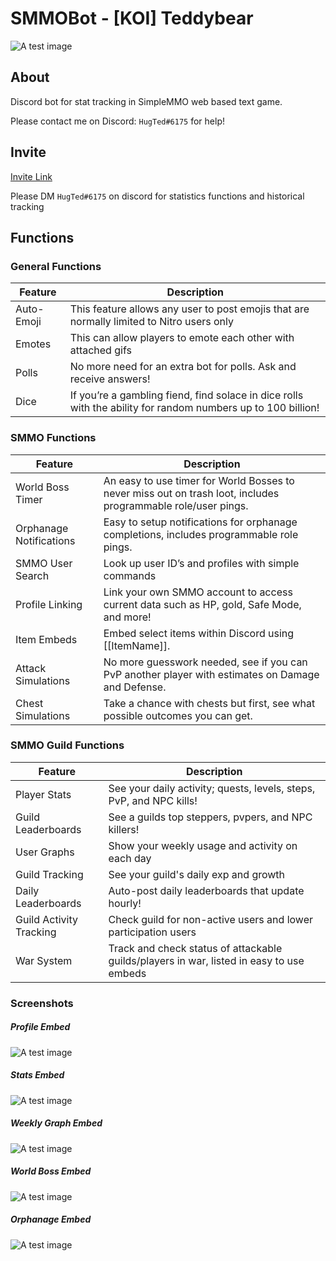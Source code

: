 # SMMOBot - [KOI] Teddybear

![A test image](https://gluebear.xyz/images/HugTed.gif)

## About
Discord bot for stat tracking in SimpleMMO web based text game.

Please contact me on Discord: `HugTed#6175` for help!

## Invite
[Invite Link](https://gluebear.xyz/invite)

Please DM `HugTed#6175` on discord for statistics functions and historical tracking

## Functions
### General Functions
| **Feature** | **Description** |
|--|--|
| Auto-Emoji | This feature allows any user to post emojis that are normally limited to Nitro users only |
| Emotes | This can allow players to emote each other with attached gifs |
| Polls | No more need for an extra bot for polls. Ask and receive answers! |
| Dice | If you’re a gambling fiend, find solace in dice rolls with the ability for random numbers up to 100 billion! |

### SMMO Functions
| **Feature** | **Description** |
|--|--|
| World Boss Timer | An easy to use timer for World Bosses to never miss out on trash loot, includes programmable role/user pings. |
| Orphanage Notifications | Easy to setup notifications for orphanage completions, includes programmable role pings. |
| SMMO User Search | Look up user ID’s and profiles with simple commands |
| Profile Linking | Link your own SMMO account to access current data such as HP, gold, Safe Mode, and more! |
| Item Embeds | Embed select items within Discord using [[ItemName]]. |
| Attack Simulations | No more guesswork needed, see if you can PvP another player with estimates on Damage and Defense. |
| Chest Simulations | Take a chance with chests but first, see what possible outcomes you can get. |

### SMMO Guild Functions
| **Feature** | **Description** |
|--|--|
| Player Stats | See your daily activity; quests, levels, steps, PvP, and NPC kills! |
| Guild Leaderboards | See a guilds top steppers, pvpers, and NPC killers! |
| User Graphs | Show your weekly usage and activity on each day |
| Guild Tracking | See your guild's daily exp and growth |
| Daily Leaderboards | Auto-post daily leaderboards that update hourly! |
| Guild Activity Tracking | Check guild for non-active users and lower participation users |
| War System | Track and check status of attackable guilds/players in war, listed in easy to use embeds |

### Screenshots
##### Profile Embed
![A test image](https://gluebear.xyz/images/Teddybear1.png)

##### Stats Embed
![A test image](https://gluebear.xyz/images/Teddybear2.png)

##### Weekly Graph Embed
![A test image](https://gluebear.xyz/images/Teddybear3.png)

##### World Boss Embed
![A test image](https://gluebear.xyz/images/Teddybear4.png)

##### Orphanage Embed
![A test image](https://gluebear.xyz/images/Teddybear5.png)
